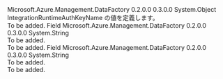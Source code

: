 <Type Name="IntegrationRuntimeAuthKeyName" FullName="Microsoft.Azure.Management.DataFactory.Models.IntegrationRuntimeAuthKeyName">
  <TypeSignature Language="C#" Value="public static class IntegrationRuntimeAuthKeyName" />
  <TypeSignature Language="ILAsm" Value=".class public auto ansi abstract sealed beforefieldinit IntegrationRuntimeAuthKeyName extends System.Object" />
  <TypeSignature Language="DocId" Value="T:Microsoft.Azure.Management.DataFactory.Models.IntegrationRuntimeAuthKeyName" />
  <TypeSignature Language="VB.NET" Value="Public Class IntegrationRuntimeAuthKeyName" />
  <TypeSignature Language="F#" Value="type IntegrationRuntimeAuthKeyName = class" />
  <AssemblyInfo>
    <AssemblyName>Microsoft.Azure.Management.DataFactory</AssemblyName>
    <AssemblyVersion>0.2.0.0</AssemblyVersion>
    <AssemblyVersion>0.3.0.0</AssemblyVersion>
  </AssemblyInfo>
  <Base>
    <BaseTypeName>System.Object</BaseTypeName>
  </Base>
  <Interfaces />
  <Docs>
    <summary>
            IntegrationRuntimeAuthKeyName の値を定義します。
            </summary>
    <remarks>To be added.</remarks>
  </Docs>
  <Members>
    <Member MemberName="AuthKey1">
      <MemberSignature Language="C#" Value="public const string AuthKey1;" />
      <MemberSignature Language="ILAsm" Value=".field public static literal string AuthKey1" />
      <MemberSignature Language="DocId" Value="F:Microsoft.Azure.Management.DataFactory.Models.IntegrationRuntimeAuthKeyName.AuthKey1" />
      <MemberSignature Language="VB.NET" Value="Public Const AuthKey1 As String " />
      <MemberSignature Language="F#" Value="val mutable AuthKey1 : string" Usage="Microsoft.Azure.Management.DataFactory.Models.IntegrationRuntimeAuthKeyName.AuthKey1" />
      <MemberType>Field</MemberType>
      <AssemblyInfo>
        <AssemblyName>Microsoft.Azure.Management.DataFactory</AssemblyName>
        <AssemblyVersion>0.2.0.0</AssemblyVersion>
        <AssemblyVersion>0.3.0.0</AssemblyVersion>
      </AssemblyInfo>
      <ReturnValue>
        <ReturnType>System.String</ReturnType>
      </ReturnValue>
      <Docs>
        <summary>To be added.</summary>
        <remarks>To be added.</remarks>
      </Docs>
    </Member>
    <Member MemberName="AuthKey2">
      <MemberSignature Language="C#" Value="public const string AuthKey2;" />
      <MemberSignature Language="ILAsm" Value=".field public static literal string AuthKey2" />
      <MemberSignature Language="DocId" Value="F:Microsoft.Azure.Management.DataFactory.Models.IntegrationRuntimeAuthKeyName.AuthKey2" />
      <MemberSignature Language="VB.NET" Value="Public Const AuthKey2 As String " />
      <MemberSignature Language="F#" Value="val mutable AuthKey2 : string" Usage="Microsoft.Azure.Management.DataFactory.Models.IntegrationRuntimeAuthKeyName.AuthKey2" />
      <MemberType>Field</MemberType>
      <AssemblyInfo>
        <AssemblyName>Microsoft.Azure.Management.DataFactory</AssemblyName>
        <AssemblyVersion>0.2.0.0</AssemblyVersion>
        <AssemblyVersion>0.3.0.0</AssemblyVersion>
      </AssemblyInfo>
      <ReturnValue>
        <ReturnType>System.String</ReturnType>
      </ReturnValue>
      <Docs>
        <summary>To be added.</summary>
        <remarks>To be added.</remarks>
      </Docs>
    </Member>
  </Members>
</Type>
